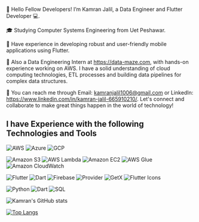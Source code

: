 👋 Hello Fellow Developers! I’m Kamran Jalil, a Data Engineer and Flutter Developer 💻.

🎓 Studying Computer Systems Engineering from Uet Peshawar.

🚀 Have experience in developing robust and user-friendly mobile applications using Flutter.

💼 Also a Data Engineering Intern at https://data-maze.com, with hands-on experience working on AWS. I have a solid understanding of cloud computing technologies, ETL processes and building data pipelines for complex data structures.

🌟 You can reach me through Email: kamranjalil1006@gmail.com or LinkedIn: https://www.linkedin.com/in/kamran-jalil-665910210/. Let's connect and collaborate to make great things happen in the world of technology!
                 
## I have Experience with the following Technologies and Tools

![AWS](https://img.shields.io/badge/-AWS-232F3E?style=for-the-badge&logo=amazon-aws&logoColor=white)
![Azure](https://img.shields.io/badge/-Azure-0089D6?style=for-the-badge&logo=microsoft-azure&logoColor=white)
![GCP](https://img.shields.io/badge/-Google%20Cloud-4285F4?style=for-the-badge&logo=google-cloud&logoColor=white)



![Amazon S3](https://img.shields.io/badge/-Amazon%20S3-569A31?style=for-the-badge&logo=amazon-s3&logoColor=white)
![AWS Lambda](https://img.shields.io/badge/-AWS%20Lambda-FFA500?style=for-the-badge&logo=amazon-aws&logoColor=white)
![Amazon EC2](https://img.shields.io/badge/-Amazon%20EC2-FF9900?style=for-the-badge&logo=amazon-ec2&logoColor=white)
![AWS Glue](https://img.shields.io/badge/-AWS%20Glue-6B4A98?style=for-the-badge&logo=amazon-aws&logoColor=white)
![Amazon CloudWatch](https://img.shields.io/badge/-Amazon%20CloudWatch-FF9900?style=for-the-badge&logo=amazon-cloudwatch&logoColor=white)

![Flutter](https://img.shields.io/badge/Flutter-02569B?style=for-the-badge&logo=flutter&logoColor=white)
![Dart](https://img.shields.io/badge/Dart-0175C2?style=for-the-badge&logo=dart&logoColor=white)
![Firebase](https://img.shields.io/badge/Firebase-FFCA28?style=for-the-badge&logo=firebase&logoColor=black)
![Provider](https://img.shields.io/badge/Provider-282C34?style=for-the-badge&logo=flutter&logoColor=white)
![GetX](https://img.shields.io/badge/-GetX-2196F3?style=for-the-badge&logo=getx&logoColor=white)
![Flutter Icons](https://img.shields.io/badge/Flutter%20Icons-FF8C00?style=for-the-badge&logo=flutter&logoColor=white)

![Python](https://img.shields.io/badge/-Python-3776AB?style=for-the-badge&logo=python&logoColor=white)
![Dart](https://img.shields.io/badge/-Dart-0175C2?style=for-the-badge&logo=dart&logoColor=white)
![SQL](https://img.shields.io/badge/-SQL-4479A1?style=for-the-badge&logo=sqlite&logoColor=white)


![Kamran's GitHub stats](https://github-readme-stats.vercel.app/api?username=kamranjalil1006&show_icons=true&theme=radical)

[![Top Langs](https://github-readme-stats.vercel.app/api/top-langs/?username=kamranjalil1006&layout=compact&theme=radical)](https://github.com/anuraghazra/github-readme-stats)

<!---
kamranjalil1006/kamranjalil1006 is a ✨ special ✨ repository because its `README.md` (this file) appears on your GitHub profile.
You can click the Preview link to take a look at your changes.
--->
